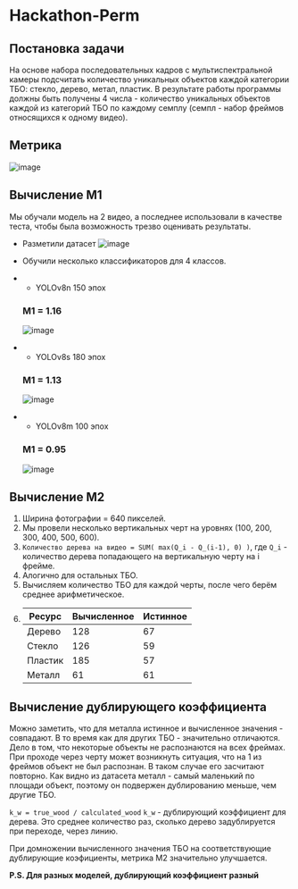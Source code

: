#  Hackathon-Perm

##  Постановка задачи
На основе набора последовательных кадров с
мультиспектральной камеры подсчитать
количество уникальных объектов каждой
категории ТБО: стекло, дерево, метал, пластик.
В результате работы программы должны быть
получены 4 числа - количество уникальных
объектов каждой из категорий ТБО по каждому
семплу (семпл - набор фреймов относящихся к
одному видео).

##  Метрика
![image](https://github.com/NikolayWTF/Hackathon-Perm/assets/55809234/6cc76cc3-d8e6-4c2a-a98a-d9e006caf6ab)
## Вычисление M1
Мы обучали модель на 2 видео, а последнее использовали в качестве теста, чтобы была возможность трезво оценивать результаты.

-  Разметили датасет
  ![image](https://github.com/NikolayWTF/Hackathon-Perm/assets/55809234/f79c5db1-16f5-4919-af95-2bbef3080edd)

-  Обучили несколько классификаторов для 4 классов.
-  -  YOLOv8n 150 эпох
     ###  **M1 = 1.16**
     ![image](https://github.com/NikolayWTF/Hackathon-Perm/assets/55809234/350afed7-212a-436d-8916-562ae2a8d144)
-  -  YOLOv8s 180 эпох
     ### **M1 = 1.13**
   ![image](https://github.com/NikolayWTF/Hackathon-Perm/assets/55809234/7e7852df-159e-4b3f-acbf-86fc5d4dfe57)
-  -  YOLOv8m 100 эпох
     ###  **M1 = 0.95**
   ![image](https://github.com/NikolayWTF/Hackathon-Perm/assets/55809234/d76abb52-54bb-4455-b5ee-2725640b52ce)
## Вычисление М2
1.  Ширина фотографии = 640 пикселей.
2.   Мы провели несколько вертикальных черт на уровнях (100, 200, 300, 400, 500, 600).
3.   ``Количество дерева на видео = SUM( max(Q_i - Q_(i-1), 0) )``, где ``Q_i`` - количество дерева попадающего на вертикальную черту на i фрейме.
4.  Алогично для остальных ТБО.
5.  Вычисляем количество ТБО для каждой черты, после чего берём среднее арифметическое.
6.  | Ресурс |  Вычисленное | Истинное |
    | ------ | ------------ | -------- |
    | Дерево |      128     | 67       |
    | Стекло | 126          | 59       |
    | Пластик| 185          | 57       |
    | Металл |61            | 61       |
## Вычисление дублирующего коэффициента
Можно заметить, что для металла истинное и вычисленное значения - совпадают. В то время как для других ТБО - значительно отличаются. Дело в том, что некоторые объекты не распознаются на всех фреймах. При проходе через черту может возникнуть ситуация, что на 1 из фреймов объект не был распознан. В таком случае его засчитают повторно. Как видно из датасета металл - самый маленький по площади объект, поэтому он подвержен дублированию меньше, чем другие ТБО.

``k_w = true_wood / calculated_wood`` ``k_w`` - дублирующий коэффициент для дерева. Это среднее количество раз, сколько дерево задублируется при переходе, через линию.

При домножении вычисленного значения ТБО на соответствующие дублирующие коэфициенты, метрика М2 значительно улучшается.

**P.S. Для разных моделей, дублирующий коэффициент разный**


 

